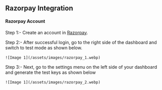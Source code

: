 ## **Razorpay Integration**

#### **Razorpay Account**

Step 1:- Create an account in [Razorpay](https://easy.razorpay.com/onboarding/l1/signup?field=MobileNumber).

Step 2:- After successful login, go to the right side of the dashboard and switch to test mode as shown below.

    ![Image 1](/assets/images/razorpay_1.webp)

Step 3:- Next, go to the settings menu on the left side of your dashboard and generate the test keys as shown below

    ![Image 1](/assets/images/razorpay_2.webp)


